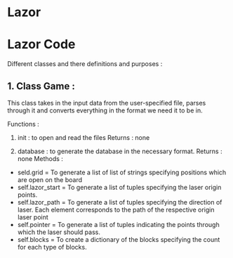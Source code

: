 # Lazor
# Lazor Code


Different classes and there definitions and purposes :

## 1. Class Game :

This class takes in the input data from the user-specified file, parses through it and converts everything in the format we need it to be in. 

Functions :

1. init : to open and read the files
Returns : none

2. database : to generate the database in the necessary format.
Returns : none
Methods :
* seld.grid = To generate a list of list of strings specifying positions which are open on the board
* self.lazor_start = To generate a list of tuples specifying the laser origin points.
* self.lazor_path = To generate a list of tuples specifying the direction of laser. Each element corresponds to the 
                  path of the respective origin laser point
* self.pointer = To generate a list of tuples indicating the points through which the laser should pass.
* self.blocks = To create a dictionary of the blocks specifying the count for each type of blocks.
